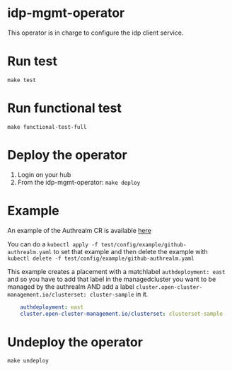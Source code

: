 
[comment]: # ( Copyright Red Hat )
# idp-mgmt-operator
This operator is in charge to configure the idp client service.

# Run test

`make test`

# Run functional test

`make functional-test-full`

# Deploy the operator

1. Login on your hub
2. From the idp-mgmt-operator: `make deploy`

# Example

An example of the Authrealm CR is available [here](test/config/example/github-authrealm.yaml)

You can do a `kubectl apply -f test/config/example/github-authrealm.yaml` to set that example
and then delete the example with `kubectl delete -f test/config/example/github-authrealm.yaml`

This example creates a placement with a matchlabel `authdeployment: east` and so you have to add that label in the managedcluster you want to be managed by the authrealm AND add a label `cluster.open-cluster-management.io/clusterset: cluster-sample` in it.

```yaml
    authdeployment: east
    cluster.open-cluster-management.io/clusterset: clusterset-sample
```

# Undeploy the operator

`make undeploy`